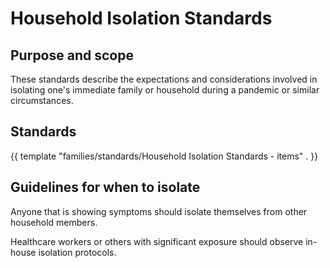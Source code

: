 # Household Isolation Standards

## Purpose and scope

These standards describe the expectations and considerations involved in isolating one's immediate family or household during a pandemic or similar circumstances.

## Standards

{{ template "families/standards/Household Isolation Standards - items" . }}


## Guidelines for when to isolate

Anyone that is showing symptoms should isolate themselves from other household members.

Healthcare workers or others with significant exposure should observe in-house isolation protocols.
